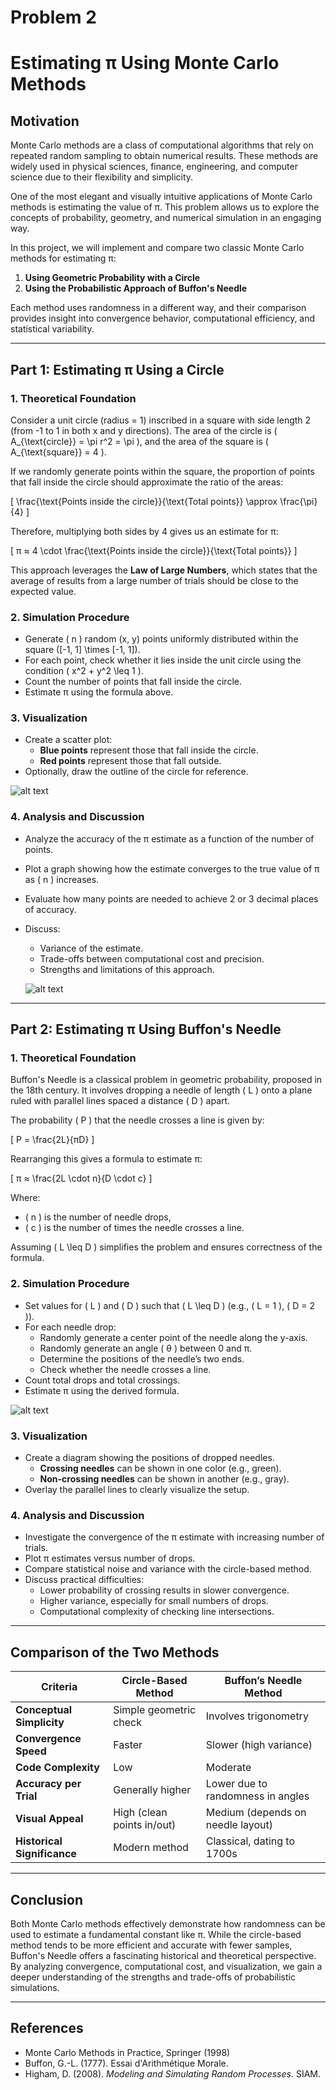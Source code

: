 # Problem 2
# Estimating π Using Monte Carlo Methods

## Motivation

Monte Carlo methods are a class of computational algorithms that rely on repeated random sampling to obtain numerical results. These methods are widely used in physical sciences, finance, engineering, and computer science due to their flexibility and simplicity.

One of the most elegant and visually intuitive applications of Monte Carlo methods is estimating the value of π. This problem allows us to explore the concepts of probability, geometry, and numerical simulation in an engaging way.

In this project, we will implement and compare two classic Monte Carlo methods for estimating π:

1. **Using Geometric Probability with a Circle**
2. **Using the Probabilistic Approach of Buffon's Needle**

Each method uses randomness in a different way, and their comparison provides insight into convergence behavior, computational efficiency, and statistical variability.

---

## Part 1: Estimating π Using a Circle

### 1. Theoretical Foundation

Consider a unit circle (radius = 1) inscribed in a square with side length 2 (from -1 to 1 in both x and y directions). The area of the circle is \( A_{\text{circle}} = \pi r^2 = \pi \), and the area of the square is \( A_{\text{square}} = 4 \).

If we randomly generate points within the square, the proportion of points that fall inside the circle should approximate the ratio of the areas:

\[
\frac{\text{Points inside the circle}}{\text{Total points}} \approx \frac{\pi}{4}
\]

Therefore, multiplying both sides by 4 gives us an estimate for π:

\[
π ≈ 4 \cdot \frac{\text{Points inside the circle}}{\text{Total points}}
\]

This approach leverages the **Law of Large Numbers**, which states that the average of results from a large number of trials should be close to the expected value.

### 2. Simulation Procedure

- Generate \( n \) random (x, y) points uniformly distributed within the square \([-1, 1] \times [-1, 1]\).
- For each point, check whether it lies inside the unit circle using the condition \( x^2 + y^2 \leq 1 \).
- Count the number of points that fall inside the circle.
- Estimate π using the formula above.

### 3. Visualization

- Create a scatter plot:
  - **Blue points** represent those that fall inside the circle.
  - **Red points** represent those that fall outside.
- Optionally, draw the outline of the circle for reference.

![alt text](image-8.png)

### 4. Analysis and Discussion

- Analyze the accuracy of the π estimate as a function of the number of points.
- Plot a graph showing how the estimate converges to the true value of π as \( n \) increases.
- Evaluate how many points are needed to achieve 2 or 3 decimal places of accuracy.
- Discuss:
  - Variance of the estimate.
  - Trade-offs between computational cost and precision.
  - Strengths and limitations of this approach.

  ![alt text](image-9.png)

---

## Part 2: Estimating π Using Buffon's Needle

### 1. Theoretical Foundation

Buffon's Needle is a classical problem in geometric probability, proposed in the 18th century. It involves dropping a needle of length \( L \) onto a plane ruled with parallel lines spaced a distance \( D \) apart.

The probability \( P \) that the needle crosses a line is given by:

\[
P = \frac{2L}{πD}
\]

Rearranging this gives a formula to estimate π:

\[
π ≈ \frac{2L \cdot n}{D \cdot c}
\]

Where:
- \( n \) is the number of needle drops,
- \( c \) is the number of times the needle crosses a line.

Assuming \( L \leq D \) simplifies the problem and ensures correctness of the formula.

### 2. Simulation Procedure

- Set values for \( L \) and \( D \) such that \( L \leq D \) (e.g., \( L = 1 \), \( D = 2 \)).
- For each needle drop:
  - Randomly generate a center point of the needle along the y-axis.
  - Randomly generate an angle \( θ \) between 0 and π.
  - Determine the positions of the needle’s two ends.
  - Check whether the needle crosses a line.
- Count total drops and total crossings.
- Estimate π using the derived formula.

![alt text](image-10.png)

### 3. Visualization

- Create a diagram showing the positions of dropped needles.
  - **Crossing needles** can be shown in one color (e.g., green).
  - **Non-crossing needles** can be shown in another (e.g., gray).
- Overlay the parallel lines to clearly visualize the setup.

### 4. Analysis and Discussion

- Investigate the convergence of the π estimate with increasing number of trials.
- Plot π estimates versus number of drops.
- Compare statistical noise and variance with the circle-based method.
- Discuss practical difficulties:
  - Lower probability of crossing results in slower convergence.
  - Higher variance, especially for small numbers of drops.
  - Computational complexity of checking line intersections.

---

## Comparison of the Two Methods

| Criteria                    | Circle-Based Method            | Buffon’s Needle Method           |
|----------------------------|--------------------------------|----------------------------------|
| **Conceptual Simplicity**  | Simple geometric check         | Involves trigonometry            |
| **Convergence Speed**      | Faster                         | Slower (high variance)           |
| **Code Complexity**        | Low                            | Moderate                         |
| **Accuracy per Trial**     | Generally higher               | Lower due to randomness in angles|
| **Visual Appeal**          | High (clean points in/out)     | Medium (depends on needle layout)|
| **Historical Significance**| Modern method                  | Classical, dating to 1700s        |

---

## Conclusion

Both Monte Carlo methods effectively demonstrate how randomness can be used to estimate a fundamental constant like π. While the circle-based method tends to be more efficient and accurate with fewer samples, Buffon's Needle offers a fascinating historical and theoretical perspective. By analyzing convergence, computational cost, and visualization, we gain a deeper understanding of the strengths and trade-offs of probabilistic simulations.

---

## References

- Monte Carlo Methods in Practice, Springer (1998)
- Buffon, G.-L. (1777). Essai d'Arithmétique Morale.
- Higham, D. (2008). *Modeling and Simulating Random Processes.* SIAM.


